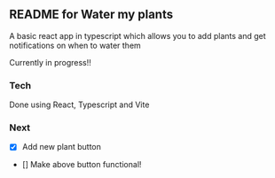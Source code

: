 ## README for Water my plants

A basic react app in typescript which allows you to add plants and get notifications on when to water them 


Currently in progress!!

### Tech

Done using React, Typescript and Vite

### Next
- [x] Add new plant button
- [] Make above button functional!
